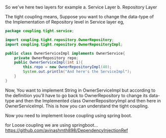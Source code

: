 So we've here two layers for example 
a. Service Layer
b. Repository Layer

The tight coupling means, 
Suppose you want to change the data-type of the Implementation of Repository level in Service layer eg,

```java
package coupling.tight.service;

import coupling.tight.repository.OwnerRepository;
import coupling.tight.repository.OwnerRepositoryImpl;

public class OwnerServiceImpl implements OwnerService{
    private OwnerRepository repo;
    public OwnerServiceImpl(int i){
        this.repo = new OwnerRepositoryImpl(40);
        System.out.println("And here's the ServiceImpl");
    }
}
```
Now, You want to implement String in OwnerServiceImpl but according to the definition
you'll have to go back to OwnerRepository to change its data-type and then the Implemented class OwnerRepositoryImpl and then here in OwnerServiceImpl.
This is how you can understand the tight coupling.

Now you need to implement loose coupling using spring boot.

for Loose coupling we are using springboot...
https://github.com/avinashmth898/DependencyInjectionRef
